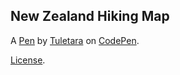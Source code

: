 New Zealand Hiking Map
----------------------


A [Pen](https://codepen.io/Tuletara/pen/GRGEZOj) by [Tuletara](https://codepen.io/Tuletara) on [CodePen](https://codepen.io).

[License](https://codepen.io/license/pen/GRGEZOj).